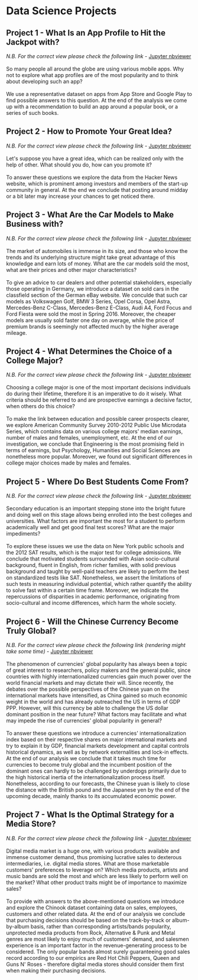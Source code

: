 # Data Science Projects
## Project 1 - What Is an App Profile to Hit the Jackpot with?
*N.B. For the correct view please check the following link* - [Jupyter nbviewer](https://nbviewer.jupyter.org/github/Erzinrost/Data_Science_Projects/blob/master/Project%201%20-%20What%20Is%20an%20App%20Profile%20to%20Hit%20the%20Jackpot%20with_.ipynb)
<br><br>
So many people all around the globe are using various mobile apps. Why not to explore what app profiles are of the most popularity and to think about developing such an app?
<br><br>
We use a representative dataset on apps from App Store and Google Play to find possible answers to this question. At the end of the analysis we come up with a recommendation to build an app around a popular book, or a series of such books.
<br>
## Project 2 - How to Promote Your Great Idea?
*N.B. For the correct view please check the following link* - [Jupyter nbviewer](https://nbviewer.jupyter.org/github/Erzinrost/Data_Science_Projects/blob/master/Project%202%20-%20How%20to%20Promote%20Your%20Great%20Idea_.ipynb)
<br><br>
Let's suppose you have a great idea, which can be realized only with the help of other. What should you do, how can you promote it?
<br><br>
To answer these questions we explore the data from the Hacker News website, which is prominent among investors and members of the start-up community in general. At the end we conclude that posting around midday or a bit later may increase your chances to get noticed there.
<br>
## Project 3 - What Are the Car Models to Make Business with?
*N.B. For the correct view please check the following link* - [Jupyter nbviewer](https://nbviewer.jupyter.org/github/Erzinrost/Data_Science_Projects/blob/master/Project%203%20-%20What%20Are%20the%20Car%20Models%20to%20Make%20Business%20with_.ipynb)
<br><br>
The market of automobiles is immense in its size, and those who know the trends and its underlying structure might take great advantage of this knowledge and earn lots of money. What are the car models sold the most, what are their prices and other major characteristics?
<br><br>
To give an advice to car dealers and other potential stakeholders, especially those operating in Germany, we introduce a dataset on sold cars in the classfield section of the German eBay website. We conculde that such car models as Volkswagen Golf, BMW 3 Series, Opel Corsa, Opel Astra, Mercedes-Benz C-Class, Mercedes-Benz E-Class, Audi A4, Ford Focus and Ford Fiesta were sold the most in Spring 2016. Moreover, the cheaper models are usually sold faster one day on average, while the price of premium brands is seemingly not affected much by the higher average mileage.
<br>
## Project 4 - What Determines the Choice of a College Major?
*N.B. For the correct view please check the following link* - [Jupyter nbviewer](https://nbviewer.jupyter.org/github/Erzinrost/Data_Science_Projects/blob/master/Project%204%20-%20What%20Determines%20the%20Choice%20of%20a%20College%20Major_.ipynb)
<br><br>
Choosing a college major is one of the most important decisions individuals do during their lifetime, therefore it is an imperative to do it wisely. What criteria should be referred to and are prospective earnings a decisive factor, when others do this choice?
<br><br>
To make the link between education and possible career prospects clearer, we explore American Community Survey 2010-2012 Public Use Microdata Series, which contains data on various college majors' median earnings, number of males and females, unemployment, etc. At the end of our investigation, we conclude that Engineering is the most promising field in terms of earnings, but Psychology, Humanities and Social Sciences are nonetheless more popular. Moreover, we found out significant differences in college major choices made by males and females.
<br>
## Project 5 - Where Do Best Students Come From?
*N.B. For the correct view please check the following link* - [Jupyter nbviewer](https://nbviewer.jupyter.org/github/Erzinrost/Data_Science_Projects/blob/6cda14f524874f23daa764832514564dd6eb0ff3/Project%205%20-%20Where%20Do%20Best%20Students%20Come%20From_.ipynb)
<br><br>
Secondary education is an important stepping stone into the bright future and doing well on this stage allows being enrolled into the best colleges and universities. What factors are important the most for a student to perform academically well and get good final test scores? What are the major impediments?
<br><br>
To explore these issues we use the data on New York public schools and the 2012 SAT results, which is the major test for college admissions. We conclude that motivated students surrounded with Asian socio-cultural background, fluent in English, from richer families, with solid previous background and taught by well-paid teachers are likely to perform the best on standardized tests like SAT. Nonetheless, we assert the limitations of such tests in measuring individual potential, which rather quantify the ability to solve fast within a certain time frame. Moreover, we indicate the repercussions of disparities in academic performance, originating from socio-cultural and income differences, which harm the whole society.
<br>
## Project 6 - Will the Chinese Currency Become Truly Global?
*N.B. For the correct view please check the following link (rendering might take some time)* - [Jupyter nbviewer](https://nbviewer.jupyter.org/github/Erzinrost/Data_Science_Projects/blob/2c6840c1e509bf1338b2dc24bf0dc71c3fe313c5/Project%206%20-%20Will%20the%20Chinese%20Currency%20Become%20Truly%20Global_.ipynb)
<br><br>
The phenomenon of currencies' global popularity has always been a topic of great interest to researchers, policy makers and the general public, since countries with highly internationalized currencies gain much power over the world financial markets and may dictate their will. Since recently, the debates over the possible perspectives of the Chinese yuan on the international markets have intensified, as China gained so much economic weight in the world and has already outreached the US in terms of GDP PPP. However, will this currency be able to challenge the US dollar dominant position in the near future? What factors may facilitate and what may impede the rise of currencies' global popularity in general?
<br><br>
To answer these questions we introduce a currencies' internationalization index based on their respective shares on major international markets and try to explain it by GDP, financial markets development and capital controls historical dynamics, as well as by network externalities and lock-in effects. At the end of our analysis we conclude that it takes much time for currencies to become truly global and the incumbent position of the dominant ones can hardly to be challenged by underdogs primarily due to the high historical inertia of the internationalization process itself. Nonetheless, according to our forecasts, the Chinese yuan is likely to close the distance with the British pound and the Japanese yen by the end of the upcoming decade, mainly thanks to its accumulated economic power.
<br>
## Project 7 - What Is the Optimal Strategy for a Media Store?
*N.B. For the correct view please check the following link* - [Jupyter nbviewer](https://nbviewer.jupyter.org/github/Erzinrost/Data_Science_Projects/blob/master/Project%207%20-%20What%20Is%20the%20Optimal%20Strategy%20for%20a%20Media%20Store_.ipynb)
<br><br>
Digital media market is a huge one, with various products available and immense customer demand, thus promising lucrative sales to dexterous intermediaries, i.e. digital media stores. What are those marketable customers' preferences to leverage on? Which media products, artists and music bands are sold the most and which are less likely to perform well on the market? What other product traits might be of importance to maximize sales?
<br><br>
To provide with answers to the above-mentioned questions we introduce and explore the Chinook dataset containing data on sales, employees, customers and other related data. At the end of our analysis we conclude that purchasing decisions should be based on the track-by-track or album-by-album basis, rather than corresponding artists/bands popularity, unprotected media products from Rock, Alternative & Punk and Metal genres are most likely to enjoy much of customers' demand, and salesmen experience is an important factor in the revenue-generating process to be considered. The only popular bands almost surely guaranteeing good sales record according to our empirics are Red Hot Chili Peppers, Queen and Guns N' Roses - therefore digital media stores should consider them first when making their purchasing decisions.

